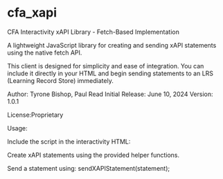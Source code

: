 # cfa_xapi
CFA Interactivity xAPI Library - Fetch-Based Implementation

A lightweight JavaScript library for creating and sending xAPI statements using the native fetch API.

This client is designed for simplicity and ease of integration. You can include it directly in your HTML and begin sending statements to an LRS (Learning Record Store) immediately.

Author: Tyrone Bishop, Paul Read
Initial Release: June 10, 2024
Version: 1.0.1

License:Proprietary

Usage:

Include the script in the interactivity HTML:

<script src="xAPI.js"></script>

Create xAPI statements using the provided helper functions.

Send a statement using: sendXAPIStatement(statement);